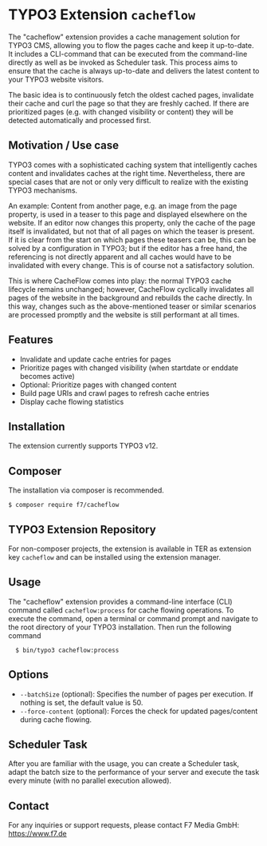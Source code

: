 # TYPO3 Extension ``cacheflow``

The "cacheflow" extension provides a cache management solution for TYPO3 CMS, allowing you to flow the pages cache and
keep it up-to-date. It includes a CLI-command that can be executed from the command-line directly as well as be invoked
as Scheduler task. This process aims to ensure that the cache is always up-to-date and delivers the latest content to
your TYPO3 website visitors.

The basic idea is to continuously fetch the oldest cached pages, invalidate their cache and curl the page so that they
are freshly cached. If there are prioritized pages (e.g. with changed visibility or content) they will be detected
automatically and processed first.

## Motivation / Use case

TYPO3 comes with a sophisticated caching system that intelligently caches content and invalidates caches at the right
time. Nevertheless, there are special cases that are not or only very difficult to realize with the existing TYPO3
mechanisms.

An example: Content from another page, e.g. an image from the page property, is used in a teaser to this page and
displayed elsewhere on the website. If an editor now changes this property, only the cache of the page itself is
invalidated, but not that of all pages on which the teaser is present. If it is clear from the start on which pages
these teasers can be, this can be solved by a configuration in TYPO3; but if the editor has a free hand, the referencing
is not directly apparent and all caches would have to be invalidated with every change. This is of course not a
satisfactory solution.

This is where CacheFlow comes into play: the normal TYPO3 cache lifecycle remains unchanged; however, CacheFlow
cyclically invalidates all pages of the website in the background and rebuilds the cache directly. In this way, changes
such as the above-mentioned teaser or similar scenarios are processed promptly and the website is still performant at
all times.

## Features

- Invalidate and update cache entries for pages
- Prioritize pages with changed visibility (when startdate or enddate becomes active)
- Optional: Prioritize pages with changed content
- Build page URIs and crawl pages to refresh cache entries
- Display cache flowing statistics

## Installation

The extension currently supports TYPO3 v12.

## Composer

The installation via composer is recommended.

    $ composer require f7/cacheflow

## TYPO3 Extension Repository

For non-composer projects, the extension is available in TER as extension key ``cacheflow`` and can be installed using
the extension manager.

## Usage

The "cacheflow" extension provides a command-line interface (CLI) command called `cacheflow:process` for cache
flowing operations. To execute the command, open a terminal or command prompt and navigate to the root directory of your
TYPO3 installation. Then run the following command

      $ bin/typo3 cacheflow:process

## Options

- `--batchSize` (optional): Specifies the number of pages per execution. If nothing is set, the default value is 50.
- `--force-content` (optional): Forces the check for updated pages/content during cache flowing.

## Scheduler Task

After you are familiar with the usage, you can create a Scheduler task, adapt the batch size to the performance of your
server and execute the task every minute (with no parallel execution allowed).

## Contact

For any inquiries or support requests, please contact F7 Media GmbH: https://www.f7.de
